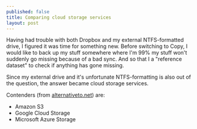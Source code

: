 ```yaml
---
published: false
title: Comparing cloud storage services
layout: post
---
```

Having had trouble with both Dropbox and my external NTFS-formatted drive, I figured it was time for something new. Before switching to Copy, I would like to back up my stuff somewhere where I'm 99% my stuff won't suddenly go missing because of a bad sync. And so that I a "reference dataset" to check if anything has gone missing.

Since my external drive and it's unfortunate NTFS-formatting is also out of the question, the answer became cloud storage services. 

Contenders (from [alternativeto.net]) are:

- Amazon S3
- Google Cloud Storage
- Microsoft Azure Storage








[alternativeto.net]: http://alternativeto.net/software/amazon-simple-storage-service-amazon-s3-/